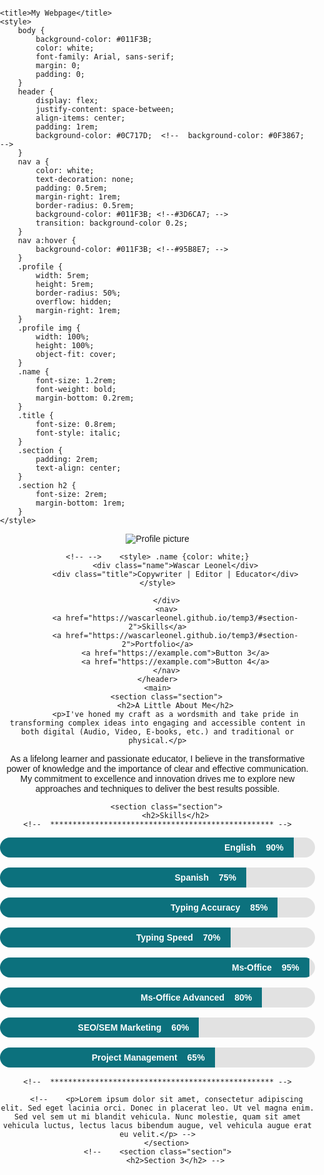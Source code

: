 <html>
<head>
	
	<title>My Webpage</title>
	<style>
		body {
			background-color: #011F3B;
			color: white;
			font-family: Arial, sans-serif;
			margin: 0;
			padding: 0;
		}
		header {
			display: flex;
			justify-content: space-between;
			align-items: center;
			padding: 1rem;
			background-color: #0C717D;  <!--  background-color: #0F3867;  -->
		}
		nav a {
			color: white;
			text-decoration: none;
			padding: 0.5rem;
			margin-right: 1rem;
			border-radius: 0.5rem;
			background-color: #011F3B; <!--#3D6CA7; -->
			transition: background-color 0.2s;
		}
		nav a:hover {
			background-color: #011F3B; <!--#95B8E7; -->
		}
		.profile {
			width: 5rem;
			height: 5rem;
			border-radius: 50%;
			overflow: hidden;
			margin-right: 1rem;
		}
		.profile img {
			width: 100%;
			height: 100%;
			object-fit: cover;
		}
		.name {
			font-size: 1.2rem;
			font-weight: bold;
			margin-bottom: 0.2rem;
		}
		.title {
			font-size: 0.8rem;
			font-style: italic;
		}
		.section {
			padding: 2rem;
			text-align: center;
		}
		.section h2 {
			font-size: 2rem;
			margin-bottom: 1rem;
		}
	</style>
</head>
<body>
	<header>
		<div class="profile">
			<img src="https://img.freepik.com/free-photo/portrait-young-smiling-man_171337-11976.jpg" alt="Profile picture">
		</div>
		<div class="info">

	<!-- -->	<style> .name {color: white;}
			<div class="name">Wascar Leonel</div>
			<div class="title">Copywriter | Editor | Educator</div> </style>

		</div>
		<nav>
			<a href="https://wascarleonel.github.io/temp3/#section-2">Skills</a>
			<a href="https://wascarleonel.github.io/temp3/#section-2">Portfolio</a>
			<a href="https://example.com">Button 3</a>
			<a href="https://example.com">Button 4</a>
		</nav>
	</header>
	<main>
		<section class="section">
			<h2>A Little About Me</h2>
			<p>I've honed my craft as a wordsmith and take pride in transforming complex ideas into engaging and accessible content in both digital (Audio, Video, E-books, etc.) and traditional or physical.</p>
<p></p>
<p>As a lifelong learner and passionate educator, I believe in the transformative power of knowledge and the importance of clear and effective communication. My commitment to excellence and innovation drives me to explore new approaches and techniques to deliver the best results possible.</p>
		</section>
	
 		<section class="section">
			<h2>Skills</h2>
	<!--  ************************************************** -->

<head>
	<!-- <title>My Progress Bars</title> -->
	<style>
		body {
		<!-- 	background-color: white; -->
			color: #011F3B;
			font-family: Arial, sans-serif;
			margin: 0;
			padding: 0;
		}
		h1 {
			text-align: center;
			margin-top: 2rem;
		}
		.progress-bar {
			position: relative;
			width: 100%;
			height: 2rem;
			background-color: #E2E2E2;
			border-radius: 1rem;
			overflow: hidden;
			margin-bottom: 1rem;
		}
		.progress-bar span {
			position: absolute;
			left: 0;
			top: 0;
			bottom: 0;
			background-color: #0C717D; <!-- background-color: #011F3B; -->
			height: 100%;
			transition: width 1s;
			text-align: right;
			padding-right: 1rem;
			line-height: 2rem;
			color: white;
			font-weight: bold;
		}
		.progress-bar:nth-child(1) span {
			width: 90%;
		}
		.progress-bar:nth-child(2) span {
			width: 75%;
		}
		.progress-bar:nth-child(3) span {
			width: 85%;
		}
		.progress-bar:nth-child(4) span {
			width: 70%;
		}
		.progress-bar:nth-child(5) span {
			width: 95%;
		}
		.progress-bar:nth-child(6) span {
			width: 80%;
		}
		.progress-bar:nth-child(7) span {
			width: 60%;
		}
		.progress-bar:nth-child(8) span {
			width: 65%;
		}
		.progress-bar:nth-child(9) span {
			width: 50%;
		}
		.progress-bar:nth-child(10) span {
			width: 40%;
		}
		.progress-bar span:after {
			content: attr(data-percentage);
			margin-left: 1rem;
		}
		.title {
			font-size: 1.2rem;
			font-weight: bold;
			margin-bottom: 0.5rem;
		}
	</style>
</head>
<body>
	<!-- <h1>My Progress Bars</h1> -->
	<div class="progress-container">
		<div class="progress-bar">
			<span data-percentage="90%">English</span>
		</div>
		<div class="progress-bar">
			<span data-percentage="75%">Spanish</span>
		</div>
		<div class="progress-bar">
			<span data-percentage="85%">Typing Accuracy</span>
		</div>
		<div class="progress-bar">
			<span data-percentage="70%">Typing Speed</span>
		</div>
		<div class="progress-bar">
			<span data-percentage="95%">Ms-Office</span>
		</div>
		<div class="progress-bar">
			<span data-percentage="80%">Ms-Office Advanced</span>
		</div>
		<div class="progress-bar">
			<span data-percentage="60%">SEO/SEM Marketing</span>
		</div>
		<div class="progress-bar">
			<span data-percentage="65%">Project Management</span>
		</div

			
	<!--  ************************************************** -->
			
		<!--	<p>Lorem ipsum dolor sit amet, consectetur adipiscing elit. Sed eget lacinia orci. Donec in placerat leo. Ut vel magna enim. Sed vel sem ut mi blandit vehicula. Nunc molestie, quam sit amet vehicula luctus, lectus lacus bibendum augue, vel vehicula augue erat eu velit.</p> -->
		</section>
	<!--	<section class="section">
			<h2>Section 3</h2> -->
